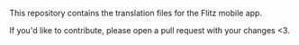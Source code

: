 This repository contains the translation files for the Flitz mobile app.

If you'd like to contribute, please open a pull request with your changes <3.
